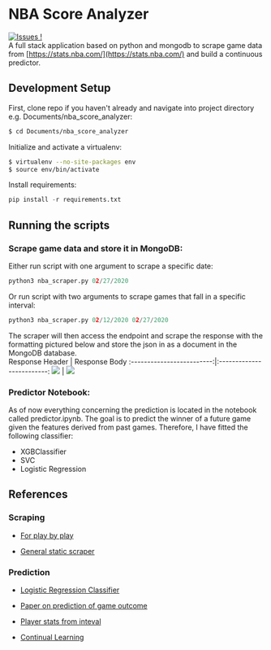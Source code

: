 # NBA Score Analyzer
[![Issues !](https://img.shields.io/github/issues/smidtfab/nba_score_analyzer)](https://github.com/smidtfab/nba_score_analyzer/issues)<br>
A full stack application based on python and mongodb to scrape game data from [https://stats.nba.com/](https://stats.nba.com/) and build a continuous predictor.
## Development Setup

First, clone repo if you haven't already and navigate into project directory e.g. Documents/nba_score_analyzer:

  ```bash
  $ cd Documents/nba_score_analyzer
  ```
  
Initialize and activate a virtualenv:
  ```bash
  $ virtualenv --no-site-packages env
  $ source env/bin/activate
  ```
  
Install requirements:
```python
pip install -r requirements.txt
```

## Running the scripts
### Scrape game data and store it in MongoDB:

Either run script with one argument to scrape a specific date:
  ```python
  python3 nba_scraper.py 02/27/2020
  ```

Or run script with two arguments to scrape games that fall in a specific interval:
  ```python
  python3 nba_scraper.py 02/12/2020 02/27/2020
  ```

The scraper will then access the endpoint and scrape the response with the formatting pictured below and store the json in as a document in the MongoDB database.  
Response Header             |  Response Body
:-------------------------:|:-------------------------:
![](https://i.imgur.com/cZwuKZc.png)  |  ![](https://i.imgur.com/K325brF.png)

### Predictor Notebook:
As of now everything concerning the prediction is located in the notebook called predictor.ipynb. The goal is to predict the winner of a future game given the features derived from past games. Therefore, I have fitted the following classifier:

- XGBClassifier
- SVC
- Logistic Regression

## References
### Scraping
- [For play by play](https://nycdatascience.com/blog/student-works/scraping-nba-play-by-play-data-with-scrapy-mongodb/)

- [General static scraper](https://towardsdatascience.com/web-scraping-nba-stats-4b4f8c525994)

### Prediction

- [Logistic Regression Classifier](https://towardsdatascience.com/building-a-logistic-regression-in-python-step-by-step-becd4d56c9c8)

- [Paper on prediction of game outcome](https://www.researchgate.net/publication/312236952_Predicting_the_Outcome_of_NBA_Playoffs_Based_on_the_Maximum_Entropy_Principle)

- [Player stats from inteval](https://fansided.com/2015/10/26/nylon-calculus-101-creating-sportvu-game-logs-in-python/)

- [Continual Learning](https://arxiv.org/pdf/1910.02718.pdf)
